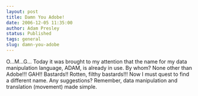 ```yaml
---
layout: post
title: Damn You Adobe!
date: 2006-12-05 11:35:00
author: Adam Presley
status: Published
tags: general
slug: damn-you-adobe
---
```

O...M...G... Today it was brought to my attention that the name for my
data manipulation language, ADAM, is already in use. By whom? None other
than Adobe!!! GAH!! Bastards!! Rotten, filthy bastards!!! Now I must
quest to find a different name. Any suggestions? Remember, data
manipulation and translation (movement) made simple.
